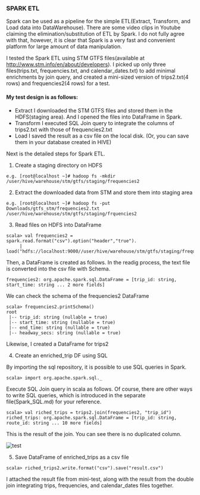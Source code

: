### SPARK ETL

Spark can be used as a pipeline for the simple ETL(Extract, Transform, and Load data into DataWarehouse). There are some video clips in Youtube claiming the elimination/substitution of ETL by Spark. I do not fully agree with that, however, it is clear that Spark is a very fast and convenient platform for large amount of data manipulation.

I tested the Spark ETL using STM GTFS files(available at http://www.stm.info/en/about/developers). I picked up only three files(trips.txt, frequencies.txt, and calendar_dates.txt) to add minimal enrichments by join query, and created a mini-sized version of trips2.txt(4 rows) and frequencies2(4 rows) for a test.

#### My test design is as follows:

- Extract
  I downloaded the STM GTFS files and stored them in the HDFS(staging area). And I opened the files into DataFrame in Spark.
- Transform
  I executed SQL Join query to integrate the columns of trips2.txt with those of frequencies2.txt 
- Load
  I saved the result as a csv file on the local disk. (Or, you can save them in your database created in HIVE)

Next is the detailed steps for Spark ETL.

1. Create a staging directory on HDFS
```
e.g. [root@localhost ~]# hadoop fs -mkdir /user/hive/warehouse/stm/gtfs/staging/frequencies2
```
2. Extract the downloaded data from STM and store them into staging area 
```
e.g. [root@localhost ~]# hadoop fs -put Downloads/gtfs_stm/frequencies2.txt /user/hive/warehouse/stm/gtfs/staging/frquencies2
```
3. Read files on HDFS into DataFrame 
```
scala> val frequencies2 = spark.read.format("csv").option("header","true").
     | load("hdfs://localhost:9000//user/hive/warehouse/stm/gtfs/staging/frequencies2/frequncies2.txt")
```
Then, a DataFrame is created as follows. In the readig process, the text file is converted into the csv file with Schema.
```
frequencies2: org.apache.spark.sql.DataFrame = [trip_id: string, start_time: string ... 2 more fields]
```
We can check the schema of the frequencies2 DataFrame
```
scala> frequencies2.printSchema()
root
 |-- trip_id: string (nullable = true)
 |-- start_time: string (nullable = true)
 |-- end_time: string (nullable = true)
 |-- headway_secs: string (nullable = true)
```
Likewise, I created a DataFrame for trips2

4. Create an enriched_trip DF using SQL

By importing the sql repository, it is possible to use SQL queries in Spark.
```
scala> import org.apache.spark.sql._
```
Execute SQL Join query in scala as follows. Of course, there are other ways to write SQL queries, which is introduced in the separate file(Spark_SQL.md) for your reference.
```
scala> val riched_trips = trips2.join(frequencies2, "trip_id")
riched_trips: org.apache.spark.sql.DataFrame = [trip_id: string, route_id: string ... 10 more fields]
```
This is the result of the join. You can see there is no duplicated column.

![test](https://user-images.githubusercontent.com/37023565/47673670-ae89be80-db8b-11e8-8262-923228fa2ccf.jpg)

5. Save DataFrame of enriched_trips as a csv file
```
scala> riched_trips2.write.format("csv").save("result.csv")
```
I attached the result file from mini-test, along with the result from the double join integrating trips, frequencies, and calendar_dates files together.

